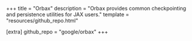 +++
title = "Orbax"
description = "Orbax provides common checkpointing and persistence utilities for JAX users."
template = "resources/github_repo.html"

[extra]
github_repo = "google/orbax"
+++
